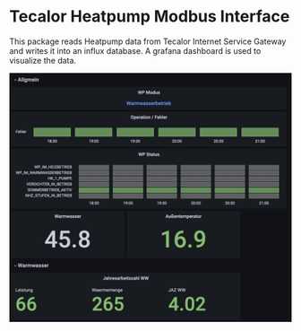 # Tecalor Heatpump Modbus Interface

This package reads Heatpump data from Tecalor Internet Service Gateway and writes it into an influx database. A grafana dashboard is used to visualize the data.

![Dashboard](docs/screenshot_grafana.jpg?raw=true "Dashboard")
